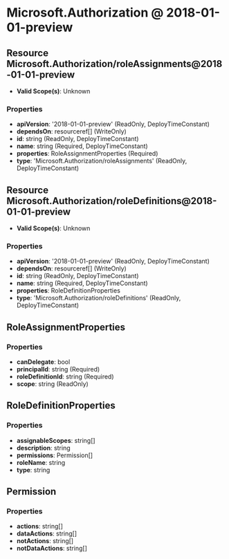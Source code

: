# Microsoft.Authorization @ 2018-01-01-preview

## Resource Microsoft.Authorization/roleAssignments@2018-01-01-preview
* **Valid Scope(s)**: Unknown
### Properties
* **apiVersion**: '2018-01-01-preview' (ReadOnly, DeployTimeConstant)
* **dependsOn**: resourceref[] (WriteOnly)
* **id**: string (ReadOnly, DeployTimeConstant)
* **name**: string (Required, DeployTimeConstant)
* **properties**: RoleAssignmentProperties (Required)
* **type**: 'Microsoft.Authorization/roleAssignments' (ReadOnly, DeployTimeConstant)

## Resource Microsoft.Authorization/roleDefinitions@2018-01-01-preview
* **Valid Scope(s)**: Unknown
### Properties
* **apiVersion**: '2018-01-01-preview' (ReadOnly, DeployTimeConstant)
* **dependsOn**: resourceref[] (WriteOnly)
* **id**: string (ReadOnly, DeployTimeConstant)
* **name**: string (Required, DeployTimeConstant)
* **properties**: RoleDefinitionProperties
* **type**: 'Microsoft.Authorization/roleDefinitions' (ReadOnly, DeployTimeConstant)

## RoleAssignmentProperties
### Properties
* **canDelegate**: bool
* **principalId**: string (Required)
* **roleDefinitionId**: string (Required)
* **scope**: string (ReadOnly)

## RoleDefinitionProperties
### Properties
* **assignableScopes**: string[]
* **description**: string
* **permissions**: Permission[]
* **roleName**: string
* **type**: string

## Permission
### Properties
* **actions**: string[]
* **dataActions**: string[]
* **notActions**: string[]
* **notDataActions**: string[]

